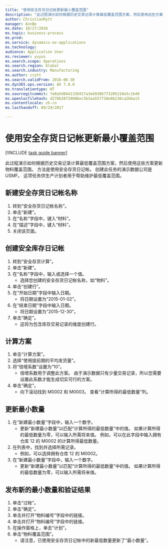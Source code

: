 ```yaml
--- 
title: "使用安全存货日记帐更新最小覆盖范围"
description: "此过程演示如何根据历史交易记录计算最低覆盖范围方案，然后使用这些方案更新物料覆盖范围。"
author: ChristianRytt
manager: AnnBe
ms.date: 10/27/2016
ms.topic: business-process
ms.prod: 
ms.service: dynamics-ax-applications
ms.technology: 
audience: Application User
ms.reviewer: yuyus
ms.search.scope: Operations
ms.search.region: Global
ms.search.industry: Manufacturing
ms.author: crytt
ms.search.validFrom: 2016-06-30
ms.dyn365.ops.version: AX 7.0.0
ms.translationtype: HT
ms.sourcegitcommit: 7e0a5d044133b917a3eb9386773205218e5c1b40
ms.openlocfilehash: d278b20724006ec3b3aa557738e8b130ca2bba15
ms.contentlocale: zh-cn
ms.lasthandoff: 09/29/2017

---
```

# <a name="use-the-safety-stock-journal-to-update-minimum-coverage"></a>使用安全存货日记帐更新最小覆盖范围

[!INCLUDE [task guide banner](../../includes/task-guide-banner.md)]

此过程演示如何根据历史交易记录计算最低覆盖范围方案，然后使用这些方案更新物料覆盖范围。 方法是使用安全存货日记帐。 创建此任务的演示数据公司是 USMF。 这项任务供生产计划者用于帮助维护最低覆盖范围。


## <a name="create-a-new-safety-stock-journal-name"></a>新建安全存货日记帐名称
1. 转到“安全存货日记帐名称”。
2. 单击“新建”。
3. 在“名称”字段中，键入“材料”。
4. 在“描述”字段中，键入“材料”。
5. 关闭该页面。

## <a name="create-a-safety-stock-journal"></a>创建安全库存日记帐
1. 转到“安全存货计算”。
2. 单击“新建”。
3. 在“名称”字段中，输入或选择一个值。
    * 选择您创建的安全存货日记帐名称，如“物料”。  
4. 单击“创建行”。
5. 在“开始日期”字段中输入日期。
    * 将日期设置为“2015-01-02”。  
6. 在“结束日期”字段中输入日期。
    * 将日期设置为“2015-12-30”。  
7. 单击“确定”。
    * 这将为包含库存交易记录的维度创建行。  

## <a name="calculate-proposal"></a>计算方案
1. 单击“计算方案”。
2. 选择“使用提前期的平均发货量”。
3. 将“倍增系数”设置为“10”。
    * 倍增系数用于调整此方案。 由于演示数据只有少量交易记录，所以您需要设置此系数才能生成切实可行的方案。  
4. 单击“确定”。
    * 向下滚动找到 M0002 和 M0003。 查看“计算所得的最低数量”列。   

## <a name="update-minimum-quantity"></a>更新最小数量
1. 在“新建最小数量”字段中，输入一个数字。
    * 更新“新建最小数量”以匹配“计算所得的最低数量”中的值。 如果计算所得的最低数量为零，可以输入所需将来值。 例如，可以在此字段中输入拥有仓库 12 的 M0002 的计算所得最低数量。  
2. 在列表中，找到并选择所需记录。
    * 例如，可以选择拥有仓库 12 的 M0002。  
3. 在“新建最小数量”字段中，输入一个数字。
    * 更新“新建最小数量”以匹配“计算所得的最低数量”中的值。 如果计算所得的最低数量为零，可以输入所需将来值。  

## <a name="post-the-new-minimum-quantity-and-validate-the-result"></a>发布新的最小数量和验证结果
1. 单击“过帐”。
2. 单击“确定”。
3. 单击并打开“物料编号”字段中的链接。
4. 单击并打开“物料编号”字段中的链接。
5. 在操作窗格上，单击“计划”。
6. 单击“物料覆盖范围”。
    * 请注意，已使用安全存货日记帐中的新最低数量更新了“最小数量”。  


